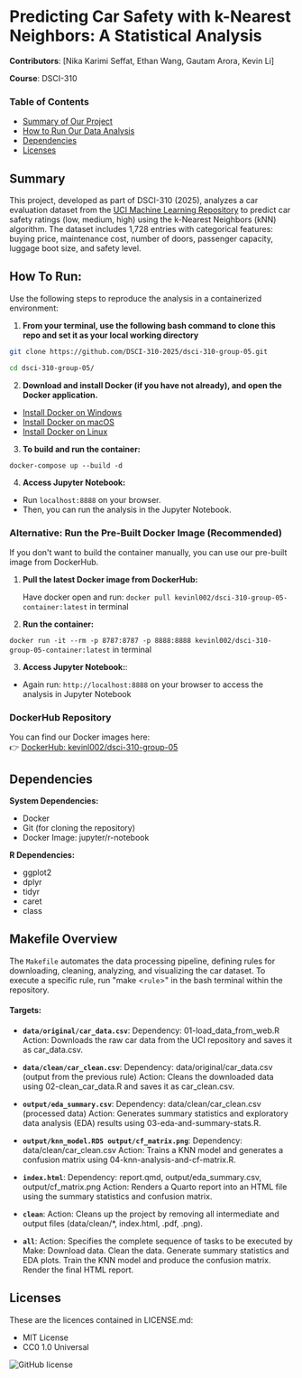 # Predicting Car Safety with k-Nearest Neighbors: A Statistical Analysis

**Contributors**: [Nika Karimi Seffat, Ethan Wang, Gautam Arora, Kevin Li]

**Course**: DSCI-310   


### Table of Contents
- [Summary of Our Project](#summary)
- [How to Run Our Data Analysis](#how-to-run)
- [Dependencies](#dependencies)
- [Licenses](#licenses)

## Summary

This project, developed as part of DSCI-310 (2025), analyzes a car evaluation dataset from the [UCI Machine Learning Repository](https://archive.ics.uci.edu/ml/datasets/Car+Evaluation) to predict car safety ratings (low, medium, high) using the k-Nearest Neighbors (kNN) algorithm. The dataset includes 1,728 entries with categorical features: buying price, maintenance cost, number of doors, passenger capacity, luggage boot size, and safety level.

## How To Run:

Use the following steps to reproduce the analysis in a containerized environment:

1. **From your terminal, use the following bash command to clone this repo and set it as your local working directory**

```bash
git clone https://github.com/DSCI-310-2025/dsci-310-group-05.git
```

```bash
cd dsci-310-group-05/
```

2. **Download and install Docker (if you have not already), and open the Docker application.**

- [Install Docker on Windows](https://docs.docker.com/docker-for-windows/install/)
- [Install Docker on macOS](https://docs.docker.com/docker-for-mac/install/)
- [Install Docker on Linux](https://docs.docker.com/engine/install/)

3. **To build and run the container:**

`docker-compose up --build -d`

4. **Access Jupyter Notebook:**

- Run `localhost:8888` on your browser.
- Then, you can run the analysis in the Jupyter Notebook.

### Alternative: Run the Pre-Built Docker Image (Recommended)
If you don't want to build the container manually, you can use our pre-built image from DockerHub.

1. **Pull the latest Docker image from DockerHub:**

   Have docker open and run: `docker pull kevinl002/dsci-310-group-05-container:latest` in terminal

2. **Run the container:**

 `docker run -it --rm -p 8787:8787 -p 8888:8888 kevinl002/dsci-310-group-05-container:latest` in terminal

3. **Access Jupyter Notebook:**:

- Again run: `http://localhost:8888` on your browser to access the analysis in Jupyter Notebook

### DockerHub Repository
You can find our Docker images here:  
👉 [DockerHub: kevinl002/dsci-310-group-05](https://hub.docker.com/r/kevinl002/dsci-310-group-05-container)

## Dependencies

**System Dependencies:**

- Docker
- Git (for cloning the repository)
- Docker Image: jupyter/r-notebook

**R Dependencies:**

- ggplot2
- dplyr
- tidyr
- caret
- class

## Makefile Overview

The `Makefile` automates the data processing pipeline, defining rules for downloading, cleaning, analyzing, and visualizing the car dataset. To execute a specific rule, run "make <`rule`>" in the bash terminal within the repository.

#### Targets:
- **`data/original/car_data.csv`**:
Dependency: 01-load_data_from_web.R
Action: Downloads the raw car data from the UCI repository and saves it as car_data.csv.

- **`data/clean/car_clean.csv`**:
Dependency: data/original/car_data.csv (output from the previous rule)
Action: Cleans the downloaded data using 02-clean_car_data.R and saves it as car_clean.csv.

- **`output/eda_summary.csv`**:
Dependency: data/clean/car_clean.csv (processed data)
Action: Generates summary statistics and exploratory data analysis (EDA) results using 03-eda-and-summary-stats.R.

- **`output/knn_model.RDS output/cf_matrix.png`**:
Dependency: data/clean/car_clean.csv
Action: Trains a KNN model and generates a confusion matrix using 04-knn-analysis-and-cf-matrix.R.

- **`index.html`**:
Dependency: report.qmd, output/eda_summary.csv, output/cf_matrix.png
Action: Renders a Quarto report into an HTML file using the summary statistics and confusion matrix.

- **`clean`**:
Action: Cleans up the project by removing all intermediate and output files (data/clean/*, index.html, .pdf, .png).

- **`all`**:
Action: Specifies the complete sequence of tasks to be executed by Make:
Download data.
Clean the data.
Generate summary statistics and EDA plots.
Train the KNN model and produce the confusion matrix.
Render the final HTML report.

## Licenses

These are the licences contained in LICENSE.md:

- MIT License
- CC0 1.0 Universal

![GitHub license](https://img.shields.io/github/license/DSCI-310-2025/dsci-310-group-7-data-dudes) 

